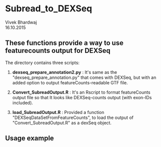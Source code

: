 # Subread_to_DEXSeq
Vivek Bhardwaj  
16.10.2015  

## These functions provide a way to use featurecounts output for DEXSeq

The directory contains three scripts:

1) **dexseq_prepare_annotation2.py** : It's same as the "dexseq_prepare_annotation.py" that comes with DEXSeq, but with an added option to output featureCounts-readable GTF file.

2) **Convert_SubreadOutput.R** : It's an Rscript to format featureCounts output file so that It looks like DEXSeq-counts output (with exon-IDs included).

3) **load_SubreadOutput.R** : Provided a function "DEXSeqDataSetFromFeatureCounts", to load the output of "Convert_SubreadOutput.R" as a dexSeq object.

## Usage example

